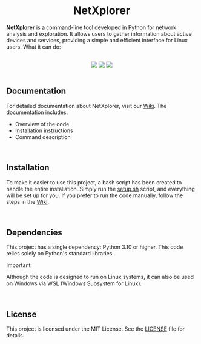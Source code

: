 <h1 align="center"> NetXplorer </h1>

**NetXplorer** is a command-line tool developed in Python for network analysis and exploration. It allows users to gather information about active devices and services, providing a simple and efficient interface for Linux users. What it can do:

<br>

<div align="center">
  <img src="https://img.shields.io/badge/port_scanning-brightgreen?style=for-the-badge" />
  <img src="https://img.shields.io/badge/banner_grabbing-brightgreen?style=for-the-badge" />
  <img src="https://img.shields.io/badge/network_mapping-brightgreen?style=for-the-badge" />
</div>

<br>

## Documentation
For detailed documentation about NetXplorer, visit our [Wiki](https://github.com/olivercalazans/netxplorer/wiki).
The documentation includes:
  - Overview of the code
  - Installation instructions
  - Command description
  
<br>

## Installation
To make it easier to use this project, a bash script has been created to handle the entire installation. Simply run the [setup.sh](https://github.com/olivercalazans/netxplorer/blob/main/src/netxplorer/setup.sh) script, and everything will be set up for you. If you prefer to run the code manually, follow the steps in the [Wiki](https://github.com/olivercalazans/netxplorer/wiki/Installation).

<br>

## Dependencies
This project has a single dependency: Python 3.10 or higher. This code relies solely on Python's standard libraries.
> [!IMPORTANT]
> Although the code is designed to run on Linux systems, it can also be used on Windows via WSL (Windows Subsystem for Linux).

<br>

## License
This project is licensed under the MIT License. See the [LICENSE](LICENSE) file for details.


